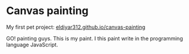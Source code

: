 # Canvas painting

My first pet project: [eldiyar312.github.io/canvas-painting](https://eldiyar312.github.io/canvas-painting)

GO! painting guys.
This is my paint. I this paint write in the programming language JavaScript.
